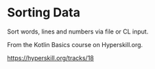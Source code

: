 # Sorting Data

Sort words, lines and numbers via file or CL input.

From the Kotlin Basics course on Hyperskill.org.

https://hyperskill.org/tracks/18
